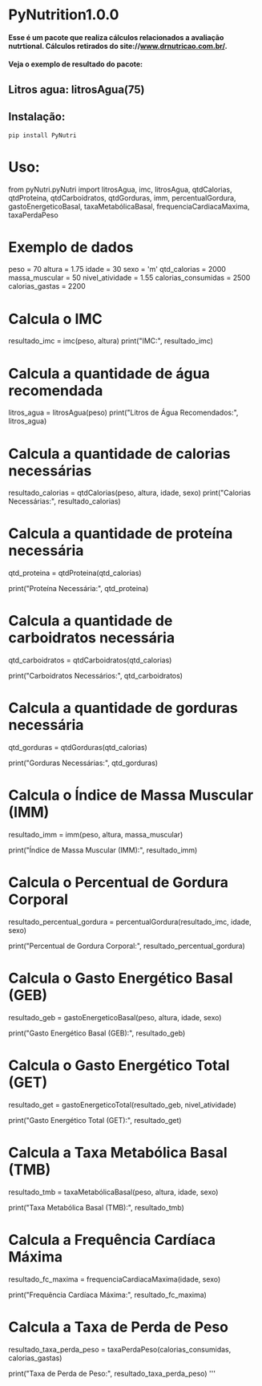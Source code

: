 PyNutrition1.0.0
===========

#### Esse é um pacote que realiza cálculos relacionados a avaliação nutrtional. Cálculos retirados do site://www.drnutricao.com.br/.
#### Veja o exemplo de resultado do pacote:
## Litros agua: litrosAgua(75)

## Instalação:

    pip install PyNutri

# Uso:


from pyNutri.pyNutri import litrosAgua, imc, litrosAgua, qtdCalorias, qtdProteina, qtdCarboidratos, qtdGorduras, imm, percentualGordura, gastoEnergeticoBasal, taxaMetabólicaBasal, frequenciaCardiacaMaxima, taxaPerdaPeso

  

# Exemplo de dados
peso = 70
altura = 1.75
idade = 30
sexo = 'm'
qtd_calorias = 2000
massa_muscular = 50
nivel_atividade = 1.55
calorias_consumidas = 2500
calorias_gastas = 2200

# Calcula o IMC
resultado_imc = imc(peso, altura)
print("IMC:", resultado_imc)

# Calcula a quantidade de água recomendada
litros_agua = litrosAgua(peso)
print("Litros de Água Recomendados:", litros_agua)

# Calcula a quantidade de calorias necessárias
resultado_calorias = qtdCalorias(peso, altura, idade, sexo)
print("Calorias Necessárias:", resultado_calorias)

# Calcula a quantidade de proteína necessária
qtd_proteina = qtdProteina(qtd_calorias)

print("Proteína Necessária:", qtd_proteina)

# Calcula a quantidade de carboidratos necessária
qtd_carboidratos = qtdCarboidratos(qtd_calorias)

print("Carboidratos Necessários:", qtd_carboidratos)

# Calcula a quantidade de gorduras necessária
qtd_gorduras = qtdGorduras(qtd_calorias)

print("Gorduras Necessárias:", qtd_gorduras)

# Calcula o Índice de Massa Muscular (IMM)
resultado_imm = imm(peso, altura, massa_muscular)

print("Índice de Massa Muscular (IMM):", resultado_imm)

# Calcula o Percentual de Gordura Corporal
resultado_percentual_gordura = percentualGordura(resultado_imc, idade, sexo)

print("Percentual de Gordura Corporal:", resultado_percentual_gordura)

# Calcula o Gasto Energético Basal (GEB)
resultado_geb = gastoEnergeticoBasal(peso, altura, idade, sexo)

print("Gasto Energético Basal (GEB):", resultado_geb)

# Calcula o Gasto Energético Total (GET)
resultado_get = gastoEnergeticoTotal(resultado_geb, nivel_atividade)

print("Gasto Energético Total (GET):", resultado_get)

# Calcula a Taxa Metabólica Basal (TMB)
resultado_tmb = taxaMetabólicaBasal(peso, altura, idade, sexo)

print("Taxa Metabólica Basal (TMB):", resultado_tmb)

# Calcula a Frequência Cardíaca Máxima
resultado_fc_maxima = frequenciaCardiacaMaxima(idade, sexo)

print("Frequência Cardíaca Máxima:", resultado_fc_maxima)

# Calcula a Taxa de Perda de Peso
resultado_taxa_perda_peso = taxaPerdaPeso(calorias_consumidas, calorias_gastas)

print("Taxa de Perda de Peso:", resultado_taxa_perda_peso)
'''